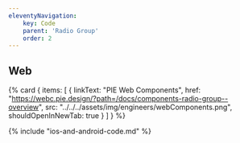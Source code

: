 ```yaml
---
eleventyNavigation:
    key: Code
    parent: 'Radio Group'
    order: 2
---
```


## Web

{% card {
  items: [
        {
          linkText: "PIE Web Components",
          href: "https://webc.pie.design/?path=/docs/components-radio-group--overview",
          src: "../../../assets/img/engineers/webComponents.png",
          shouldOpenInNewTab: true
        }
    ]
} %}

{% include "ios-and-android-code.md" %}
